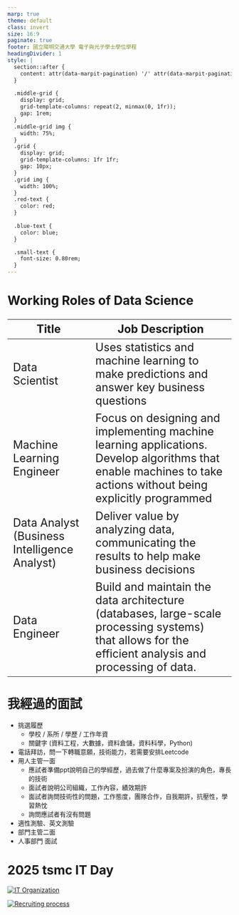 ```yaml
---
marp: true
theme: default
class: invert
size: 16:9
paginate: true
footer: 國立陽明交通大學 電子與光子學士學位學程
headingDivider: 1
style: |
  section::after {
    content: attr(data-marpit-pagination) '/' attr(data-marpit-pagination-total);
  }
  
  .middle-grid {
    display: grid;
    grid-template-columns: repeat(2, minmax(0, 1fr));
    gap: 1rem;
  }
  .middle-grid img {
    width: 75%;
  }
  .grid {
    display: grid;
    grid-template-columns: 1fr 1fr;
    gap: 10px;
  }
  .grid img {
    width: 100%;
  }
  .red-text {
    color: red;
  }
  
  .blue-text {
    color: blue;  
  }

  .small-text {
    font-size: 0.80rem;
  }
---
```

# Working Roles of Data Science
<style scoped>
table {
  font-size: 25px;
}
</style>
Title|Job Description
-----|---------------
Data Scientist|Uses statistics and machine learning to make predictions and answer key business questions
Machine Learning Engineer|Focus on designing and implementing machine learning applications. Develop algorithms that enable machines to take actions without being explicitly programmed
Data Analyst (Business Intelligence Analyst)|Deliver value by analyzing data, communicating the results to help make business decisions
Data Engineer|Build and maintain the data architecture (databases, large-scale processing systems) that allows for the efficient analysis and processing of data.

# 我經過的面試

- <span class="small-text">挑選履歷</span>
  - <span class="small-text">學校 / 系所 / 學歷 / 工作年資</span>
  - <span class="small-text">關鍵字 (資料工程，大數據，資料倉儲，資料科學，Python)</span>
- <span class="small-text">電話拜訪，問一下轉職意願，技術能力，若需要安排Leetcode
- <span class="small-text">用人主管一面</span>
  - <span class="small-text">應試者準備ppt說明自己的學經歷，過去做了什麼專案及扮演的角色，專長的技術</span>
  - <span class="small-text">面試者說明公司組織，工作內容，績效期許</span>
  - <span class="small-text">面試者詢問技術性的問題，工作態度，團隊合作，自我期許，抗壓性，學習熱忱</span>
  - <span class="small-text">詢問應試者有沒有問題</span>
- <span class="small-text">適性測驗、英文測驗</span>
- <span class="small-text">部門主管二面</span>
- <span class="small-text">人事部門 面試</span>

# 2025 tsmc IT Day

[![IT Organization](https://i.ytimg.com/vi/X5e5hm2bst0/mqdefault.jpg)](https://youtu.be/X5e5hm2bst0?si=o6slGL4ILtty067p&t=284)

[![Recruiting process](https://i.ytimg.com/vi/X5e5hm2bst0/mqdefault.jpg)](https://youtu.be/X5e5hm2bst0?si=dl5TI6WH-pLUs3SE&t=1027)
